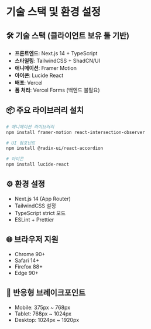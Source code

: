 # 기술 스택 및 환경 설정

## 🛠️ 기술 스택 (클라이언트 보유 툴 기반)

- **프론트엔드**: Next.js 14 + TypeScript
- **스타일링**: TailwindCSS + ShadCN/UI
- **애니메이션**: Framer Motion
- **아이콘**: Lucide React
- **배포**: Vercel
- **폼 처리**: Vercel Forms (백엔드 불필요)

## 📦 주요 라이브러리 설치

```bash
# 애니메이션 라이브러리
npm install framer-motion react-intersection-observer

# UI 컴포넌트
npm install @radix-ui/react-accordion

# 아이콘
npm install lucide-react
```

## ⚙️ 환경 설정

- Next.js 14 (App Router)
- TailwindCSS 설정
- TypeScript strict 모드
- ESLint + Prettier

## 🌐 브라우저 지원

- Chrome 90+
- Safari 14+
- Firefox 88+
- Edge 90+

## 📱 반응형 브레이크포인트

- Mobile: 375px ~ 768px
- Tablet: 768px ~ 1024px  
- Desktop: 1024px ~ 1920px